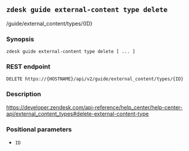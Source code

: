 ## `zdesk guide external-content type delete`

/guide/external_content/types/{ID}

### Synopsis

    zdesk guide external-content type delete [ ... ]

### REST endpoint

    DELETE https://{HOSTNAME}/api/v2/guide/external_content/types/{ID}

### Description

https://developer.zendesk.com/api-reference/help_center/help-center-api/external_content_types#delete-external-content-type

### Positional parameters

* `ID`

